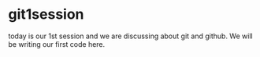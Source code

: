 # git1session


today is our 1st session and we are discussing about git and github.
We will be writing our first code here.
